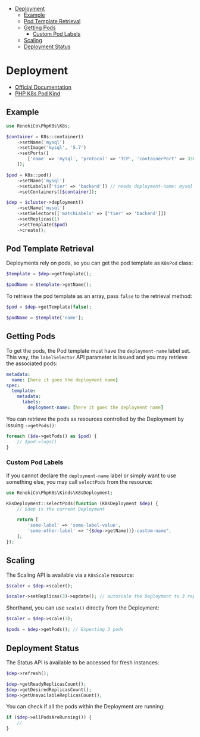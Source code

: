 - [Deployment](#deployment)
  - [Example](#example)
  - [Pod Template Retrieval](#pod-template-retrieval)
  - [Getting Pods](#getting-pods)
    - [Custom Pod Labels](#custom-pod-labels)
  - [Scaling](#scaling)
  - [Deployment Status](#deployment-status)

# Deployment

- [Official Documentation](https://kubernetes.io/docs/concepts/workloads/controllers/deployment/)
- [PHP K8s Pod Kind](Pod.md)

## Example

```php
use RenokiCo\PhpK8s\K8s;

$container = K8s::container()
    ->setName('mysql')
    ->setImage('mysql', '5.7')
    ->setPorts([
        ['name' => 'mysql', 'protocol' => 'TCP', 'containerPort' => 3306],
    ]);

$pod = K8s::pod()
    ->setName('mysql')
    ->setLabels(['tier' => 'backend']) // needs deployment-name: mysql so that ->getPods() can work
    ->setContainers([$container]);

$dep = $cluster->deployment()
    ->setName('mysql')
    ->setSelectors(['matchLabels' => ['tier' => 'backend']])
    ->setReplicas(1)
    ->setTemplate($pod)
    ->create();
```

## Pod Template Retrieval

Deployments rely on pods, so you can get the pod template as `K8sPod` class:

```php
$template = $dep->getTemplate();

$podName = $template->getName();
```

To retrieve the pod template as an array, pass `false` to the retrieval method:

```php
$pod = $dep->getTemplate(false);

$podName = $template['name'];
```

## Getting Pods

To get the pods, the Pod template must have the `deployment-name` label set. This way, the `labelSelector` API parameter is issued and you may retrieve the associated pods:

```yaml
metadata:
  name: [here it goes the deployment name]
spec:
  template:
    metadata:
      labels:
        deployment-name: [here it goes the deployment name]
```

You can retrieve the pods as resources controlled by the Deployment by issuing `->getPods()`:

```php
foreach ($de->getPods() as $pod) {
    // $pod->logs()
}
```

### Custom Pod Labels

If you cannot declare the `deployment-name` label or simply want to use something else, you may call `selectPods` from the resource:

```php
use RenokiCo\PhpK8s\Kinds\K8sDeployment;

K8sDeployment::selectPods(function (K8sDeployment $dep) {
    // $dep is the current Deployment

    return [
        'some-label' => 'some-label-value',
        'some-other-label' => "{$dep->getName()}-custom-name",
    ];
});
```

## Scaling

The Scaling API is available via a `K8sScale` resource:

```php
$scaler = $dep->scaler();

$scaler->setReplicas(3)->update(); // autoscale the Deployment to 3 replicas
```

Shorthand, you can use `scale()` directly from the Deployment:

```php
$scaler = $dep->scale(3);

$pods = $dep->getPods(); // Expecting 3 pods
```

## Deployment Status

The Status API is available to be accessed for fresh instances:

```php
$dep->refresh();

$dep->getReadyReplicasCount();
$dep->getDesiredReplicasCount();
$dep->getUnavailableReplicasCount();
```

You can check if all the pods within the Deployment are running:

```php
if ($dep->allPodsAreRunning()) {
    //
}
```
